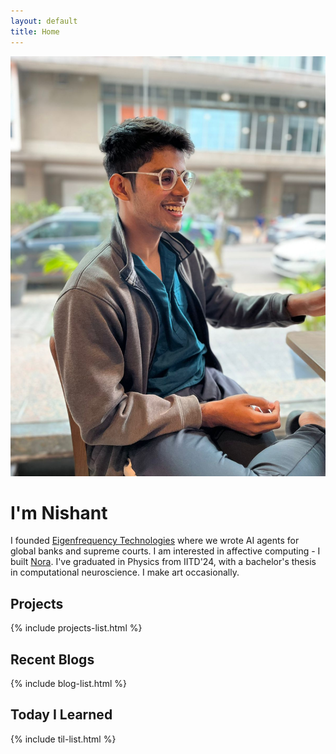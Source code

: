 ```yaml
---
layout: default
title: Home
---
```


<div class="profile-section">
  <img src="/assets/images/profile.jpg" alt="Nishant Sharma" class="profile-image">
  <div class="profile-text">
    <h1>I'm Nishant</h1>
    <p>I founded <a href="https://www.insituate.ai">Eigenfrequency Technologies</a> where we wrote AI agents for global banks and supreme courts. I am interested in affective computing - I built <a href="https://play.google.com/store/apps/details?id=com.insituate.nora">Nora</a>. I've graduated in Physics from IITD'24, with a bachelor's thesis in computational neuroscience. I make art occasionally.</p>
  </div>
</div>

## Projects

{% include projects-list.html %}

## Recent Blogs

{% include blog-list.html %}

## Today I Learned

{% include til-list.html %}
